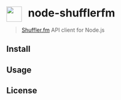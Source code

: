 # <img src="https://d1v2xm8p2pd3wl.cloudfront.net/assets/static/images/shuffler_logo_200.png" width="40" align="left"> &nbsp; node-shufflerfm

> [Shuffler.fm](https://shuffler.fm) API client for Node.js

## Install

## Usage

## License
